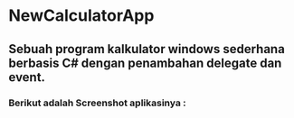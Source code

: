 # NewCalculatorApp
## Sebuah program kalkulator windows sederhana berbasis C# dengan penambahan delegate dan event.

### **Berikut adalah Screenshot aplikasinya :**
